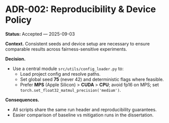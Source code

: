 # ADR-002: Reproducibility & Device Policy

**Status:** Accepted — 2025-09-03

**Context.** Consistent seeds and device setup are necessary to ensure comparable results across fairness-sensitive experiments.

**Decision.**

- Use a central module `src/utils/config_loader.py` to:
  - Load project config and resolve paths.
  - Set global seed **75** (never 42) and deterministic flags where feasible.
  - Prefer **MPS** (Apple Silicon) > **CUDA** > **CPU**; avoid fp16 on MPS; set `torch.set_float32_matmul_precision('medium')`.

**Consequences.**

- All scripts share the same run header and reproducibility guarantees.
- Easier comparison of baseline vs mitigation runs in the dissertation.
